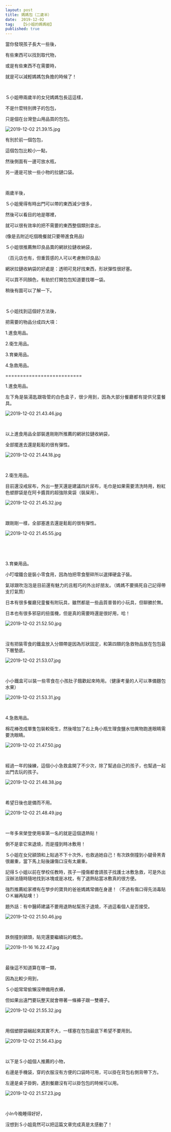 ```yaml
---
layout: post
title: 媽媽包（二歲半）
date:  2019-12-02
tag:   【S小姐的媽媽經】
published: true 
---
```

<p>當你發現孩子長大一些後，</p>

<p>有些東西可以找到取代物，</p>

<p>或是有些東西不在需要時，</p>

<p>就是可以減輕媽媽包負擔的時候了！</p>

<p>&nbsp;</p>

<p style="text-align: justify; ">Ｓ小姐帶兩歲半的女兒媽媽包長這這樣，</p>

<p style="text-align: justify; ">不是什麼特別牌子的包包，</p>

<p style="text-align: justify; ">只是個在台灣登山用品買的包包。</p>

<p style="text-align:justify"><img alt="2019-12-02 21.39.15.jpg" src="https://pic.pimg.tw/smlife543/1575293784-3321378707_n.jpg" title="2019-12-02 21.39.15.jpg"></p>

<p style="text-align:justify">有別於前一個包包，</p>

<p style="text-align:justify">這個包包比較小一點，</p>

<p style="text-align:justify">然後側面有一邊可放水瓶，</p>

<p style="text-align:justify">另一邊是可放一些小物的拉鏈口袋。</p>

<p style="text-align:justify">&nbsp;</p>

<p style="text-align:justify">兩歲半後，</p>

<p style="text-align:justify">Ｓ小姐覺得有時出門可以帶的東西減少很多，</p>

<p style="text-align:justify">然後可以看目的地是哪裡，</p>

<p style="text-align:justify">就可以很有效率的把不需要的東西整個類別拿出，</p>

<p style="text-align:justify">(像是去附近吃個晚餐就只要帶進食用品)</p>

<p style="text-align:justify">Ｓ小姐很推薦無印良品賣的網狀拉鏈收納袋，</p>

<p style="text-align:justify">（百元店也有，但重質感的人可以考慮無印良品）</p>

<p style="text-align:justify">網狀拉鏈收納袋的好處是：透明可見好找東西，形狀彈性很好塞。</p>

<p style="text-align:justify">可以買不同顏色，有助於打開包包知道要找哪一袋。</p>

<p style="text-align:justify">稍後有圖可以了解一下。</p>

<p style="text-align:justify">&nbsp;</p>

<p style="text-align:justify">Ｓ小姐找到這個好方法後，</p>

<p style="text-align:justify">把需要的物品分成四大項：</p>

<p style="text-align:justify">1.進食用品。</p>

<p style="text-align:justify">2.衛生用品。</p>

<p style="text-align:justify">3.育樂用品。</p>

<p style="text-align:justify">4.急救用品。</p>

<p style="text-align:justify">==========================</p>

<p style="text-align:justify">1.進食用品。</p>

<p style="text-align:justify">左下角是裝湯匙跟吸管的白色盒子，很少用到，因為大部分餐廳都有提供兒童餐具。</p>

<p style="text-align:justify"><img alt="2019-12-02 21.43.46.jpg" src="https://pic.pimg.tw/smlife543/1575293783-1399805462_n.jpg" title="2019-12-02 21.43.46.jpg"></p>

<p style="text-align:justify">&nbsp;</p>

<p style="text-align:justify">以上進食用品全部裝進剛剛所推薦的網狀拉鏈收納袋，</p>

<p style="text-align:justify">全部擺進去還是鬆鬆的很有彈性。</p>

<p style="text-align:justify"><img alt="2019-12-02 21.44.18.jpg" src="https://pic.pimg.tw/smlife543/1575293784-3595590078_n.jpg" title="2019-12-02 21.44.18.jpg"></p>

<p style="text-align:justify">&nbsp;</p>

<p style="text-align:justify">2.衛生用品。</p>

<p style="text-align:justify">目前還沒戒尿布，外出一整天還是建議四片尿布，毛巾是如果需要清洗時用，粉紅色塑膠袋是在阿卡醬買的超強除臭袋（裝屎用）。</p>

<p style="text-align:justify"><img alt="2019-12-02 21.45.32.jpg" src="https://pic.pimg.tw/smlife543/1575293784-3591415955_n.jpg" title="2019-12-02 21.45.32.jpg"></p>

<p style="text-align:justify">&nbsp;</p>

<p style="text-align:justify">跟剛剛一樣，全部塞進去還是鬆鬆的很有彈性。</p>

<p style="text-align:justify"><img alt="2019-12-02 21.45.55.jpg" src="https://pic.pimg.tw/smlife543/1575293783-1939215158_n.jpg" title="2019-12-02 21.45.55.jpg"></p>

<p style="text-align:justify">&nbsp;</p>

<p style="text-align:justify">&nbsp;</p>

<p style="text-align:justify">3.育樂用品。</p>

<p style="text-align:justify">小叮噹鐵合是裝小零食用，因為怕把零食壓碎所以選擇硬盒子裝。</p>

<p style="text-align:justify">氣球跟吹泡泡是目前還有魅力的且輕巧的外出好朋友。（媽媽不要搞死自己記得帶支打氣筒）</p>

<p style="text-align:justify">日本有很多餐廳兒童餐有附玩具，雖然都是一些品質普普的小玩具，但聊勝於無。</p>

<p style="text-align:justify">日本也有很多邪惡的扭蛋機，但是真的需要時還是很好用，哈！</p>

<p style="text-align:justify"><img alt="2019-12-02 21.52.50.jpg" src="https://pic.pimg.tw/smlife543/1575293793-3003607011_n.jpg" title="2019-12-02 21.52.50.jpg"></p>

<p style="text-align:justify">&nbsp;</p>

<p style="text-align:justify">沒有把裝零食的鐵盒放入分類帶是因為形狀固定，和第四類的急救物品放在包包最下層墊底。</p>

<p style="text-align:justify"><img alt="2019-12-02 21.53.07.jpg" src="https://pic.pimg.tw/smlife543/1575293797-1775731485_n.jpg" title="2019-12-02 21.53.07.jpg"></p>

<p style="text-align:justify">&nbsp;</p>

<p style="text-align:justify">小小鐵盒可以裝一些零食在小孩肚子餓歡起來時用。（健康考量的人可以準備麵包水果）</p>

<p style="text-align:justify"><img alt="2019-12-02 21.53.31.jpg" src="https://pic.pimg.tw/smlife543/1575293793-864613031_n.jpg" title="2019-12-02 21.53.31.jpg"></p>

<p style="text-align:justify">&nbsp;</p>

<p style="text-align:justify">4.急救用品。</p>

<p style="text-align:justify">棉花棒改成單隻包裝較衛生，然後增加了右上角小瓶生理食鹽水怕異物跑進眼睛需要洗眼睛。</p>

<p style="text-align:justify"><img alt="2019-12-02 21.47.50.jpg" src="https://pic.pimg.tw/smlife543/1575293787-3188828892_n.jpg" title="2019-12-02 21.47.50.jpg"></p>

<p style="text-align:justify">&nbsp;</p>

<p style="text-align:justify">經過一年的操練，這個小小急救盒開了不少次，除了幫過自己的孩子，也幫過一起出門去玩的孩子。</p>

<p style="text-align:justify"><img alt="2019-12-02 21.48.38.jpg" src="https://pic.pimg.tw/smlife543/1575293791-1038742678_n.jpg" title="2019-12-02 21.48.38.jpg"></p>

<p style="text-align:justify">&nbsp;</p>

<p style="text-align:justify">希望日後也是備而不用。</p>

<p style="text-align:justify"><img alt="2019-12-02 21.48.49.jpg" src="https://pic.pimg.tw/smlife543/1575293791-2248776367_n.jpg" title="2019-12-02 21.48.49.jpg"></p>

<p style="text-align:justify">&nbsp;</p>

<p style="text-align:justify">一年多來榮登使用率第一名的就是這個退熱貼！</p>

<p style="text-align:justify">倒不是拿它來退燒，而是撞到時冰敷用！</p>

<p style="text-align:justify">Ｓ小姐在女兒額頭和上貼過不下十次外，也救過她自己！有次跌倒撞到小腿骨黑青很嚴重，當下馬上貼後讓傷口沒有太嚴重。</p>

<p style="text-align:justify">記得Ｓ小姐以前在學校任教時，孩子一撞傷都會請孩子找護士冰敷急救，可是外出沒辦法隨時隨地找到冰塊或是冰枕，有了退熱貼當冰敷真的很方便。</p>

<p style="text-align:justify">強烈推薦給家裡有在學步的寶貝的爸爸媽媽常備在身邊！（不過有傷口得先消毒貼ＯＫ繃再貼噢！）</p>

<p style="text-align:justify">題外話：有中醫師建議不要用退熱帖幫孩子退燒，不過這看個人是否接受。</p>

<p style="text-align:justify"><img alt="2019-12-02 21.50.46.jpg" src="https://pic.pimg.tw/smlife543/1575293794-4222413022_n.jpg" title="2019-12-02 21.50.46.jpg"></p>

<p style="text-align:justify">&nbsp;</p>

<p style="text-align:justify">跌倒撞到額頭，貼完還要繼續玩的概念。</p>

<p style="text-align:justify"><img alt="2019-11-16 16.22.47.jpg" src="https://pic.pimg.tw/smlife543/1575297803-1710617057_n.jpg" title="2019-11-16 16.22.47.jpg"></p>

<p style="text-align:justify">&nbsp;</p>

<p style="text-align:justify">最後這不知道算在哪一類，</p>

<p style="text-align:justify">因為比較少用到，</p>

<p style="text-align:justify">Ｓ小姐常常偷懶沒帶備用衣褲，</p>

<p style="text-align:justify">但如果出遠門要玩整天就會帶著一條褲子跟一雙襪子。</p>

<p style="text-align:justify"><img alt="2019-12-02 21.55.32.jpg" src="https://pic.pimg.tw/smlife543/1575293798-3243680191_n.jpg" title="2019-12-02 21.55.32.jpg"></p>

<p style="text-align:justify">&nbsp;</p>

<p style="text-align:justify">用個塑膠袋綑起來其實不大，一樣塞在包包最底下希望不要用到。</p>

<p style="text-align:justify"><img alt="2019-12-02 21.56.43.jpg" src="https://pic.pimg.tw/smlife543/1575293799-2636060796_n.jpg" title="2019-12-02 21.56.43.jpg"></p>

<p style="text-align:justify">&nbsp;</p>

<p style="text-align:justify">以下是Ｓ小姐個人推薦的小物，</p>

<p style="text-align:justify">右邊是手機袋，穿的衣服沒有方便的口袋時可用，可以掛在背包右側背帶下方。</p>

<p style="text-align:justify">左邊是桌子掛鉤，遇到餐廳沒有可以掛包包的時候可以用。</p>

<p style="text-align:justify"><img alt="2019-12-02 21.57.23.jpg" src="https://pic.pimg.tw/smlife543/1575293801-3715319472_n.jpg" title="2019-12-02 21.57.23.jpg"></p>

<p style="text-align:justify">&nbsp;</p>

<p style="text-align:justify">小In今晚睡得好好，</p>

<p style="text-align:justify">沒想到Ｓ小姐竟然可以把這篇文章完成真是太感動了！</p>

